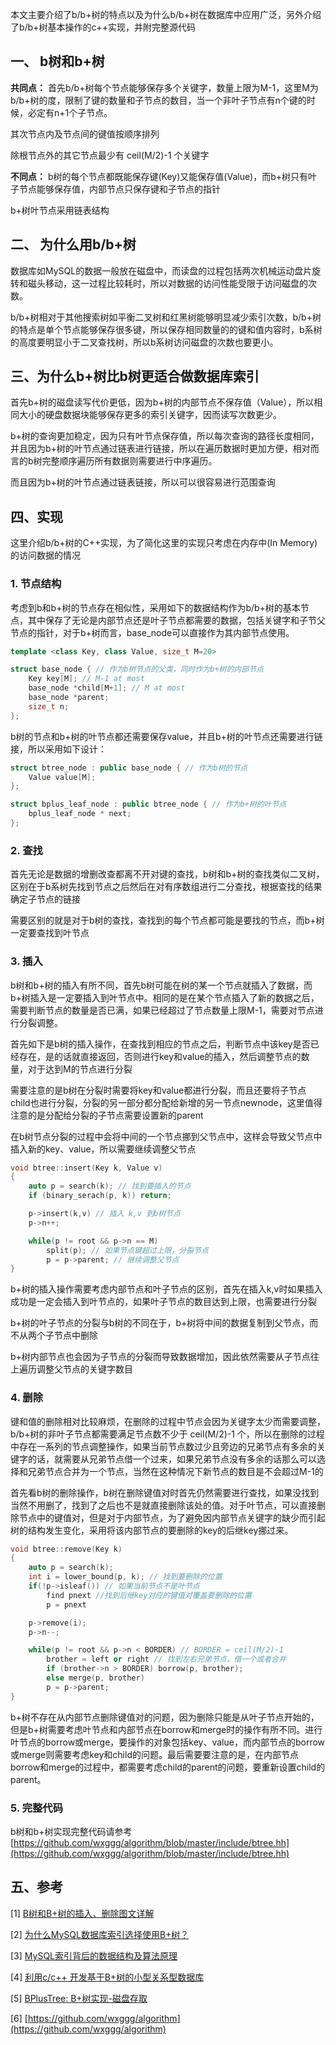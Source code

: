 本文主要介绍了b/b+树的特点以及为什么b/b+树在数据库中应用广泛，另外介绍了b/b+树基本操作的c++实现，并附完整源代码

## 一、 b树和b+树
__共同点：__ 首先b/b+树每个节点能够保存多个关键字，数量上限为M-1，这里M为b/b+树的度，限制了键的数量和子节点的数目，当一个非叶子节点有n个键的时候，必定有n+1个子节点。

其次节点内及节点间的键值按顺序排列

除根节点外的其它节点最少有 ceil(M/2)-1 个关键字

__不同点：__ b树的每个节点都既能保存键(Key)又能保存值(Value)，而b+树只有叶子节点能够保存值，内部节点只保存键和子节点的指针

b+树叶节点采用链表结构

## 二、 为什么用b/b+树
数据库如MySQL的数据一般放在磁盘中，而读盘的过程包括两次机械运动盘片旋转和磁头移动，这一过程比较耗时，所以对数据的访问性能受限于访问磁盘的次数。

b/b+树相对于其他搜索树如平衡二叉树和红黑树能够明显减少索引次数，b/b+树的特点是单个节点能够保存很多键，所以保存相同数量的的键和值内容时，b系树的高度要明显小于二叉查找树，所以b系树访问磁盘的次数也要更小。

## 三、为什么b+树比b树更适合做数据库索引
首先b+树的磁盘读写代价更低，因为b+树的内部节点不保存值（Value），所以相同大小的硬盘数据块能够保存更多的索引关键字，因而读写次数更少。

b+树的查询更加稳定，因为只有叶节点保存值，所以每次查询的路径长度相同，并且因为b+树的叶节点通过链表进行链接，所以在遍历数据时更加方便，相对而言的b树完整顺序遍历所有数据则需要进行中序遍历。

而且因为b+树的叶节点通过链表链接，所以可以很容易进行范围查询

## 四、实现
这里介绍b/b+树的C++实现，为了简化这里的实现只考虑在内存中(In Memory)的访问数据的情况

### 1. 节点结构
考虑到b和b+树的节点存在相似性，采用如下的数据结构作为b/b+树的基本节点，其中保存了无论是内部节点还是叶子节点都需要的数据，包括关键字和子节父节点的指针，对于b+树而言，base_node可以直接作为其内部节点使用。
```c++
template <class Key, class Value, size_t M=20>

struct base_node { // 作为b树节点的父类，同时作为b+树的内部节点
    Key key[M]; // M-1 at most
    base_node *child[M+1]; // M at most
    base_node *parent;
    size_t n;
};
```
b树的节点和b+树的叶节点都还需要保存value，并且b+树的叶节点还需要进行链接，所以采用如下设计：
```c++
struct btree_node : public base_node { // 作为b树的节点
    Value value[M];
};

struct bplus_leaf_node : public btree_node { // 作为b+树的叶节点
    bplus_leaf_node * next;
};
```

### 2. 查找
首先无论是数据的增删改查都离不开对键的查找，b树和b+树的查找类似二叉树，区别在于b系树先找到节点之后然后在对有序数组进行二分查找，根据查找的结果确定子节点的链接

需要区别的就是对于b树的查找，查找到的每个节点都可能是要找的节点，而b+树一定要查找到叶节点

### 3. 插入
b树和b+树的插入有所不同，首先b树可能在树的某一个节点就插入了数据，而b+树插入是一定要插入到叶节点中。相同的是在某个节点插入了新的数据之后，需要判断节点的数量是否已满，如果已经超过了节点数量上限M-1，需要对节点进行分裂调整。

首先如下是b树的插入操作，在查找到相应的节点之后，判断节点中该key是否已经存在，是的话就直接返回，否则进行key和value的插入，然后调整节点的数量，对于达到M的节点进行分裂

需要注意的是b树在分裂时需要将key和value都进行分裂，而且还要将子节点child也进行分裂，分裂的另一部分都分配给新增的另一节点newnode，这里值得注意的是分配给分裂的子节点需要设置新的parent

在b树节点分裂的过程中会将中间的一个节点挪到父节点中，这样会导致父节点中插入新的key、value，所以需要继续调整父节点
```c++
void btree::insert(Key k, Value v)
{
    auto p = search(k); // 找到要插入的节点
    if (binary_serach(p, k)) return; 

    p->insert(k,v) // 插入 k,v 到b树节点
    p->n++;

    while(p != root && p->n == M)
        split(p); // 如果节点键超过上限，分裂节点
        p = p->parent; // 继续调整父节点
}
```

b+树的插入操作需要考虑内部节点和叶子节点的区别，首先在插入k,v时如果插入成功是一定会插入到叶节点的，如果叶子节点的数目达到上限，也需要进行分裂

b+树的叶子节点的分裂与b树的不同在于，b+树将中间的数据复制到父节点，而不从两个子节点中删除

b+树内部节点也会因为子节点的分裂而导致数据增加，因此依然需要从子节点往上遍历调整父节点的关键字数目

### 4. 删除
键和值的删除相对比较麻烦，在删除的过程中节点会因为关键字太少而需要调整，b/b+树的非叶子节点都需要满足节点数不少于 ceil(M/2)-1 个，所以在删除的过程中存在一系列的节点调整操作，如果当前节点数过少且旁边的兄弟节点有多余的关键字的话，就需要从兄弟节点借一个过来，如果兄弟节点没有多余的话那么可以选择和兄弟节点合并为一个节点，当然在这种情况下新节点的数目是不会超过M-1的

首先看b树的删除操作，b树在删除键值对时首先仍然需要进行查找，如果没找到当然不用删了，找到了之后也不是就直接删除该处的值。对于叶节点，可以直接删除节点中的键值对，但是对于内部节点，为了避免因内部节点关键字的缺少而引起树的结构发生变化，采用将该内部节点的要删除的key的后继key挪过来。
```c++
void btree::remove(Key k)
{
    auto p = search(k);
    int i = lower_bound(p, k); // 找到要删除的位置
    if(!p->isleaf()) // 如果当前节点不是叶节点
        find pnext //找到后继key对应的键值对覆盖要删除的位置
        p = pnext

    p->remove(i);
    p->n--;

    while(p != root && p->n < BORDER) // BORDER = ceil(M/2)-1 
        brother = left or right // 找到左右兄弟节点，借一个或者合并
        if (brother->n > BORDER) borrow(p, brother);
        else merge(p, brother) 
        p = p->parent;
}
```

b+树不存在从内部节点删除键值对的问题，因为删除只能是从叶子节点开始的，但是b+树需要考虑叶节点和内部节点在borrow和merge时的操作有所不同。进行叶节点的borrow或merge，要操作的对象包括key、value，而内部节点的borrow或merge则需要考虑key和child的问题。最后需要要注意的是，在内部节点borrow和merge的过程中，都需要考虑child的parent的问题，要重新设置child的parent。

### 5. 完整代码

b树和b+树实现完整代码请参考 [https://github.com/wxggg/algorithm/blob/master/include/btree.hh](https://github.com/wxggg/algorithm/blob/master/include/btree.hh)

## 五、参考
[1] [B树和B+树的插入、删除图文详解](https://www.cnblogs.com/nullzx/p/8729425.html)

[2] [为什么MySQL数据库索引选择使用B+树？](https://www.cnblogs.com/tiancai/p/9024351.html)

[3] [MySQL索引背后的数据结构及算法原理](http://blog.codinglabs.org/articles/theory-of-mysql-index.html)

[4] [利用c/c++ 开发基于B+树的小型关系型数据库](http://www.enpeizhao.com/?p=905)

[5] [BPlusTree: B+树实现-磁盘存取](https://github.com/zcbenz/BPlusTree)

[6] [https://github.com/wxggg/algorithm](https://github.com/wxggg/algorithm)